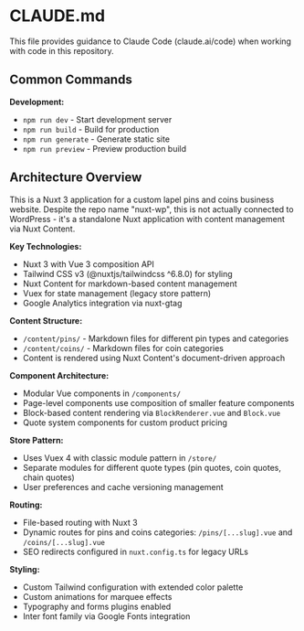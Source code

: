 # CLAUDE.md

This file provides guidance to Claude Code (claude.ai/code) when working with code in this repository.

## Common Commands

**Development:**
- `npm run dev` - Start development server
- `npm run build` - Build for production
- `npm run generate` - Generate static site
- `npm run preview` - Preview production build

## Architecture Overview

This is a Nuxt 3 application for a custom lapel pins and coins business website. Despite the repo name "nuxt-wp", this is not actually connected to WordPress - it's a standalone Nuxt application with content management via Nuxt Content.

**Key Technologies:**
- Nuxt 3 with Vue 3 composition API
- Tailwind CSS v3 (@nuxtjs/tailwindcss ^6.8.0) for styling
- Nuxt Content for markdown-based content management
- Vuex for state management (legacy store pattern)
- Google Analytics integration via nuxt-gtag

**Content Structure:**
- `/content/pins/` - Markdown files for different pin types and categories
- `/content/coins/` - Markdown files for coin categories
- Content is rendered using Nuxt Content's document-driven approach

**Component Architecture:**
- Modular Vue components in `/components/`
- Page-level components use composition of smaller feature components
- Block-based content rendering via `BlockRenderer.vue` and `Block.vue`
- Quote system components for custom product pricing

**Store Pattern:**
- Uses Vuex 4 with classic module pattern in `/store/`
- Separate modules for different quote types (pin quotes, coin quotes, chain quotes)
- User preferences and cache versioning management

**Routing:**
- File-based routing with Nuxt 3
- Dynamic routes for pins and coins categories: `/pins/[...slug].vue` and `/coins/[...slug].vue`
- SEO redirects configured in `nuxt.config.ts` for legacy URLs

**Styling:**
- Custom Tailwind configuration with extended color palette
- Custom animations for marquee effects
- Typography and forms plugins enabled
- Inter font family via Google Fonts integration